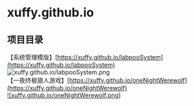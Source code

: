 xuffy.github.io
== 

项目目录
-----------------------------------
【系统管理模版】[https://xuffy.github.io/labpooSystem](https://xuffy.github.io/labpooSystem)<br />
![xuffy.github.io/labpooSystem.png](https://xuffy.github.io/labpooSystem)   
【一夜终极狼人游戏】[https://xuffy.github.io/oneNightWerewolf](https://xuffy.github.io/oneNightWerewolf)<br />
[![xuffy.github.io/oneNightWerewolf.png]](https://xuffy.github.io/oneNightWerewolf)   
